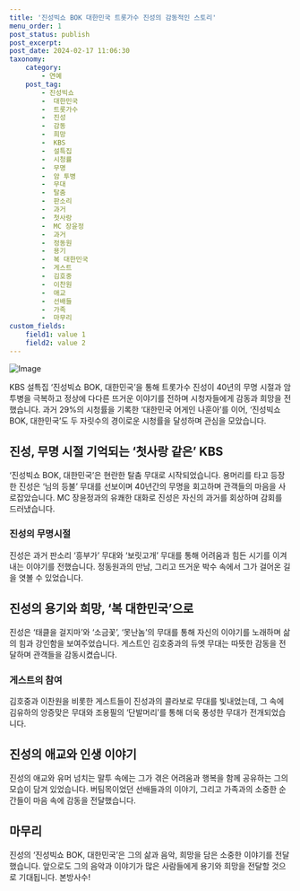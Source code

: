 ```yaml
---
title: '진성빅쇼 BOK 대한민국 트롯가수 진성의 감동적인 스토리'
menu_order: 1
post_status: publish
post_excerpt: 
post_date: 2024-02-17 11:06:30
taxonomy:
    category:
        - 연예
    post_tag:
        - 진성빅쇼
        -  대한민국
        -  트롯가수
        -  진성
        -  감동
        -  희망
        -  KBS
        -  설특집
        -  시청률
        -  무명
        -  암 투병
        -  무대
        -  탈춤
        -  판소리
        -  과거
        -  첫사랑
        -  MC 장윤정
        -  과거
        -  정동원
        -  용기
        -  복 대한민국
        -  게스트
        -  김호중
        -  이찬원
        -  애교
        -  선배들
        -  가족
        -  마무리
custom_fields:
    field1: value 1
    field2: value 2
---
```


![Image](https://ssl.pstatic.net/mimgnews/image/312/2024/02/11/0000648688_001_20240211095001362.jpg?type=w540)

KBS 설특집 ‘진성빅쇼 BOK, 대한민국’을 통해 트롯가수 진성이 40년의 무명 시절과 암 투병을 극복하고 정상에 다다른 뜨거운 이야기를 전하며 시청자들에게 감동과 희망을 전했습니다. 과거 29%의 시청률을 기록한 ‘대한민국 어게인 나훈아’를 이어, ‘진성빅쇼 BOK, 대한민국’도 두 자릿수의 경이로운 시청률을 달성하며 관심을 모았습니다.
## 진성, 무명 시절 기억되는 ‘첫사랑 같은’ KBS
‘진성빅쇼 BOK, 대한민국’은 현란한 탈춤 무대로 시작되었습니다. 용머리를 타고 등장한 진성은 ‘님의 등불’ 무대를 선보이며 40년간의 무명을 회고하며 관객들의 마음을 사로잡았습니다. MC 장윤정과의 유쾌한 대화로 진성은 자신의 과거를 회상하며 감회를 드러냈습니다.
### 진성의 무명시절
진성은 과거 판소리 ‘흥부가’ 무대와 ‘보릿고개’ 무대를 통해 어려움과 힘든 시기를 이겨내는 이야기를 전했습니다. 정동원과의 만남, 그리고 뜨거운 박수 속에서 그가 걸어온 길을 엿볼 수 있었습니다.
## 진성의 용기와 희망, ‘복 대한민국’으로
진성은 ‘태클을 걸지마’와 ‘소금꽃’, ‘못난놈’의 무대를 통해 자신의 이야기를 노래하며 삶의 힘과 강인함을 보여주었습니다. 게스트인 김호중과의 듀엣 무대는 따뜻한 감동을 전달하며 관객들을 감동시켰습니다.
### 게스트의 참여
김호중과 이찬원을 비롯한 게스트들이 진성과의 콜라보로 무대를 빛내었는데, 그 속에 김유하의 앙증맞은 무대와 조용필의 ‘단발머리’를 통해 더욱 풍성한 무대가 전개되었습니다.
## 진성의 애교와 인생 이야기
진성의 애교와 유머 넘치는 말투 속에는 그가 겪은 어려움과 행복을 함께 공유하는 그의 모습이 담겨 있었습니다. 버팀목이었던 선배들과의 이야기, 그리고 가족과의 소중한 순간들이 마음 속에 감동을 전달했습니다.
## 마무리
진성의 ‘진성빅쇼 BOK, 대한민국’은 그의 삶과 음악, 희망을 담은 소중한 이야기를 전달했습니다. 앞으로도 그의 음악과 이야기가 많은 사람들에게 용기와 희망을 전달할 것으로 기대됩니다. 본방사수!
